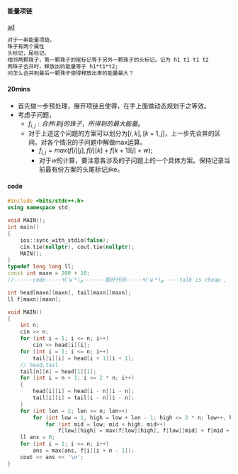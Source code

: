 #### 能量项链

[ad](https://www.luogu.com.cn/problem/P1063)

```txt
对于一串能量项链。
珠子有两个属性
头标记，尾标记。
相邻两颗珠子，第一颗珠子的尾标记等于另外一颗珠子的头标记。记为 h1 t1 t1 t2
两珠子合并时，释放出的能量等于 h1*t1*t2;
问怎么合并到最后一颗珠子使得释放出来的能量最大？
```

#### 20mins

- 首先做一步预处理，展开项链且使得，在手上面做动态规划于之等效。
- 考虑子问题，
  - $f_{i,j}:合并i到j的珠子，所得到的最大能量。$
  - 对于上述这个问题的方案可以划分为$[i,k],[k+1,j]$，上一步先合并的区间。对各个情况的子问题中解做max运算。
    - $f_{i,j}=max(f[i][j],f[i][k]+f[k+1][j]+w)$;
    - 对于$w$的计算，要注意各涉及的子问题上的一个具体方案。保持记录当前最有份方案的头尾标记jike。

#### code

```cpp
#include <bits/stdc++.h>
using namespace std;

void MAIN();
int main()
{
    ios::sync_with_stdio(false);
    cin.tie(nullptr), cout.tie(nullptr);
    MAIN();
}
typedef long long ll;
const int maxn = 200 + 10;
//------code-----٩(ˊωˋ*)و ------靓仔代码-----٩(ˊωˋ*)و ----talk is cheap , show me the code--------

int head[maxn][maxn], tail[maxn][maxn];
ll f[maxn][maxn];

void MAIN()
{
    int n;
    cin >> n;
    for (int i = 1; i <= n; i++)
        cin >> head[i][i];
    for (int i = 1; i <= n; i++)
        tail[i][i] = head[i + 1][i + 1];
    // head,tail
    tail[n][n] = head[1][1];
    for (int i = n + 1; i <= 2 * n; i++)
    {
        head[i][i] = head[i - n][i - n];
        tail[i][i] = tail[i - n][i - n];
    }
    for (int len = 2; len <= n; len++)
        for (int low = 1, high = low + len - 1; high <= 2 * n; low++, high++)
            for (int mid = low; mid < high; mid++)
                f[low][high] = max(f[low][high], f[low][mid] + f[mid + 1][high] + head[low][low] * tail[mid][mid] * tail[high][high]);
    ll ans = 0;
    for (int i = 1; i <= n; i++)
        ans = max(ans, f[i][i + n - 1]);
    cout << ans << '\n';
}
```

